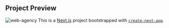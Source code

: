 ## Project Preview
![web-agency](https://github.com/Razy-F/agency-web-app/assets/105067767/c9749a1c-e7de-4856-adb9-36087fecd0f6)
This is a [Next.js](https://nextjs.org/) project bootstrapped with [`create-next-app`](https://github.com/vercel/next.js/tree/canary/packages/create-next-app).

